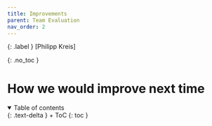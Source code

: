 ```yaml
---
title: Improvements
parent: Team Evaluation
nav_order: 2
---
```


{: .label }
[Philipp Kreis]

{: .no_toc }
# How we would improve next time

<details open markdown="block">
{: .text-delta }
<summary>Table of contents</summary>
+ ToC
{: toc }
</details>
